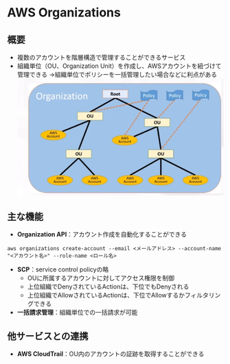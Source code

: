 # AWS Organizations

## 概要
- 複数のアカウントを階層構造で管理することができるサービス
- 組織単位（OU、Organization Unit）を作成し、AWSアカウントを紐づけて管理できる
→組織単位でポリシーを一括管理したい場合などに利点がある
![ou](image/awsOrganizations/ou.jpeg)

## 主な機能
- **Organization API**：アカウント作成を自動化することができる
```
aws organizations create-account --email <メールアドレス> --account-name "<アカウント名>" --role-name <ロール名>
```
- **SCP**：service control policyの略
  - OUに所属するアカウントに対してアクセス権限を制御
  - 上位組織でDenyされているActionは、下位でもDenyされる
  - 上位組織でAllowされているActionは、下位でAllowするかフィルタリングできる
- **一括請求管理**：組織単位での一括請求が可能

## 他サービスとの連携
- **AWS CloudTrail**：OU内のアカウントの証跡を取得することができる
